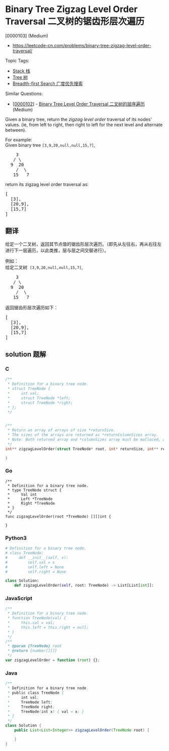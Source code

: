# Binary Tree Zigzag Level Order Traversal 二叉树的锯齿形层次遍历

[0000103] (Medium)

- https://leetcode-cn.com/problems/binary-tree-zigzag-level-order-traversal/

Topic Tags:

- [Stack 栈](https://leetcode-cn.com/tag/stack/)
- [Tree 树](https://leetcode-cn.com/tag/tree/)
- [Breadth-first Search 广度优先搜索](https://leetcode-cn.com/tag/breadth-first-search/)

Similar Questions:

- [[0000102](https://leetcode-cn.com/problems/binary-tree-level-order-traversal/)] - [Binary Tree Level Order Traversal 二叉树的层序遍历](./0000102.binary-tree-level-order-traversal.md) (Medium)

Given a binary tree, return the _zigzag level order_ traversal of its nodes' values. (ie, from left to right, then right to left for the next level and alternate between).

For example:  
Given binary tree `[3,9,20,null,null,15,7]`,

<pre>    3
   / \
  9  20
    /  \
   15   7
</pre>

return its zigzag level order traversal as:

<pre>[
  [3],
  [20,9],
  [15,7]
]
</pre>

## 翻译

给定一个二叉树，返回其节点值的锯齿形层次遍历。（即先从左往右，再从右往左进行下一层遍历，以此类推，层与层之间交替进行）。

例如：  
给定二叉树  `[3,9,20,null,null,15,7]`,

<pre>    3
   / \
  9  20
    /  \
   15   7
</pre>

返回锯齿形层次遍历如下：

<pre>[
  [3],
  [20,9],
  [15,7]
]
</pre>

## solution 题解

### C

```c
/**
 * Definition for a binary tree node.
 * struct TreeNode {
 *     int val;
 *     struct TreeNode *left;
 *     struct TreeNode *right;
 * };
 */


/**
 * Return an array of arrays of size *returnSize.
 * The sizes of the arrays are returned as *returnColumnSizes array.
 * Note: Both returned array and *columnSizes array must be malloced, assume caller calls free().
 */
int** zigzagLevelOrder(struct TreeNode* root, int* returnSize, int** returnColumnSizes){

}


```

### Go

```golang
/**
 * Definition for a binary tree node.
 * type TreeNode struct {
 *     Val int
 *     Left *TreeNode
 *     Right *TreeNode
 * }
 */
func zigzagLevelOrder(root *TreeNode) [][]int {

}
```

### Python3

```python
# Definition for a binary tree node.
# class TreeNode:
#     def __init__(self, x):
#         self.val = x
#         self.left = None
#         self.right = None

class Solution:
    def zigzagLevelOrder(self, root: TreeNode) -> List[List[int]]:
```

### JavaScript

```javascript
/**
 * Definition for a binary tree node.
 * function TreeNode(val) {
 *     this.val = val;
 *     this.left = this.right = null;
 * }
 */
/**
 * @param {TreeNode} root
 * @return {number[][]}
 */
var zigzagLevelOrder = function (root) {};
```

### Java

```java
/**
 * Definition for a binary tree node.
 * public class TreeNode {
 *     int val;
 *     TreeNode left;
 *     TreeNode right;
 *     TreeNode(int x) { val = x; }
 * }
 */
class Solution {
    public List<List<Integer>> zigzagLevelOrder(TreeNode root) {

    }
}
```

